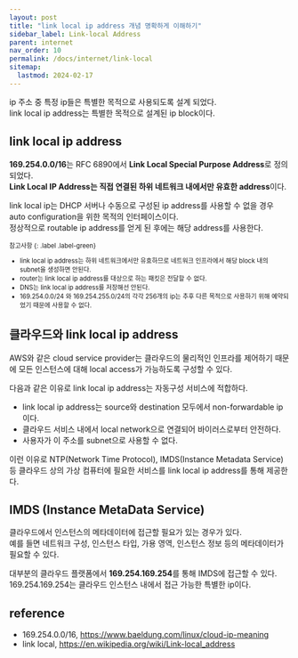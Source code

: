 ```yaml
---
layout: post
title: "link local ip address 개념 명확하게 이해하기"
sidebar_label: Link-local Address
parent: internet
nav_order: 10
permalink: /docs/internet/link-local
sitemap:
  lastmod: 2024-02-17
---
```


ip 주소 중 특정 ip들은 특별한 목적으로 사용되도록 설계 되었다.  
link local ip address는 특별한 목적으로 설계된 ip block이다.

## link local ip address

**169.254.0.0/16**는 RFC 6890에서 **Link Local Special Purpose Address**로 정의 되었다.   
**Link Local IP Address는 직접 연결된 하위 네트워크 내에서만 유효한 address**이다.

link local ip는 DHCP 서버나 수동으로 구성된 ip address를 사용할 수 없을 경우 auto configuration을 위한 목적의 인터페이스이다.  
정상적으로 routable ip address를 얻게 된 후에는 해당 address를 사용한다.

<div class="code-example" markdown="1" style="font-size: 0.8em">
참고사항
{: .label .label-green}  

- link local ip address는 하위 네트워크에서만 유효하므로 네트워크 인프라에서 해당 block 내의 subnet을 생성하면 안된다.
- router는 link local ip address를 대상으로 하는 패킷은 전달할 수 없다.
- DNS는 link local ip address를 저장해선 안된다.
- 169.254.0.0/24 와 169.254.255.0/24의 각각 256개의 ip는 추후 다른 목적으로 사용하기 위해 예약되었기 때문에 사용할 수 없다.
</div>


## 클라우드와 link local ip address

AWS와 같은 cloud service provider는 클라우드의 물리적인 인프라를 제어하기 때문에 모든 인스턴스에 대해 local access가 가능하도록 구성할 수 있다.

다음과 같은 이유로 link local ip address는 자동구성 서비스에 적합하다.
- link local ip address는 source와 destination 모두에서 non-forwardable ip 이다.
- 클라우드 서비스 내에서 local network으로 연결되어 바이러스로부터 안전하다.
- 사용자가 이 주소를 subnet으로 사용할 수 없다.

이런 이유로 NTP(Network Time Protocol), IMDS(Instance Metadata Service) 등 클라우드 상의 가상 컴퓨터에 필요한 서비스를 link local ip address를 통해 제공한다.

## IMDS (Instance MetaData Service)

클라우드에서 인스턴스의 메타데이터에 접근할 필요가 있는 경우가 있다.  
예를 들면 네트워크 구성, 인스턴스 타입, 가용 영역, 인스턴스 정보 등의 메타데이터가 필요할 수 있다.

대부분의 클라우드 플랫폼에서 **169.254.169.254**를 통해 IMDS에 접근할 수 있다.  
169.254.169.254는 클라우드 인스턴스 내에서 접근 가능한 특별한 ip이다.


## reference

- 169.254.0.0/16, https://www.baeldung.com/linux/cloud-ip-meaning
- link local, https://en.wikipedia.org/wiki/Link-local_address
